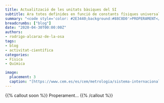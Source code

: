 ```yaml
---
title: Actualització de les unitats bàsiques del SI
subtitle: Ara totes definides en funció de constants físiques universals 
summary: "<code style='color: #2E3440;background:#88C0D0'>PROPERAMENT</code> <br> Ara totes definides en funció de constants físiques universals."
breadcrumbs: ["blog"]
date: "2020-04-30T00:00:00Z"
authors:
- rodrigo-alcaraz-de-la-osa
tags:
- blog
- activitat-científica
categories:
- Física
- Química

image:
  placement: 3
  caption: "[https://www.cem.es/es/cem/metrologia/sistema-internacional-unidades-si](https://www.cem.es/es/cem/metrologia/sistema-internacional-unidades-si)"
---
```


{{% callout soon %}}
Properament...
{{% /callout %}}
